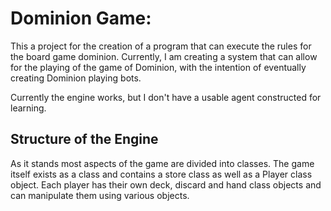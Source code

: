 # Dominion Game:

This a project for the creation of a program that can execute the rules for the board game dominion. Currently, I am creating a system that can allow for the playing of the game of Dominion, with the intention of eventually creating Dominion playing bots.

Currently the engine works, but I don't have a usable agent constructed for learning.


## Structure of the Engine


As it stands most aspects of the game are divided into classes. The game itself exists as a class and contains a store class as well as a Player class object. Each player has their own deck, discard and hand class objects and can manipulate them using various objects.